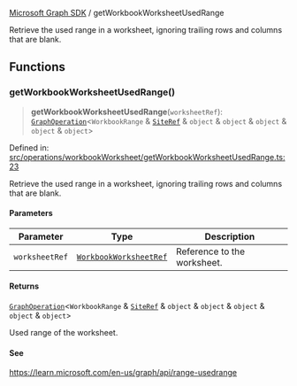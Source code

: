 [Microsoft Graph SDK](README.md) / getWorkbookWorksheetUsedRange

Retrieve the used range in a worksheet, ignoring trailing rows and columns that are blank.

## Functions

### getWorkbookWorksheetUsedRange()

> **getWorkbookWorksheetUsedRange**(`worksheetRef`): [`GraphOperation`](GraphOperation.md#graphoperation)\<`WorkbookRange` & [`SiteRef`](SiteRef.md#siteref) & `object` & `object` & `object` & `object` & `object`\>

Defined in: [src/operations/workbookWorksheet/getWorkbookWorksheetUsedRange.ts:23](https://github.com/Future-Secure-AI/microsoft-graph/blob/main/src/operations/workbookWorksheet/getWorkbookWorksheetUsedRange.ts#L23)

Retrieve the used range in a worksheet, ignoring trailing rows and columns that are blank.

#### Parameters

| Parameter | Type | Description |
| ------ | ------ | ------ |
| `worksheetRef` | [`WorkbookWorksheetRef`](WorkbookWorksheetRef.md#workbookworksheetref) | Reference to the worksheet. |

#### Returns

[`GraphOperation`](GraphOperation.md#graphoperation)\<`WorkbookRange` & [`SiteRef`](SiteRef.md#siteref) & `object` & `object` & `object` & `object` & `object`\>

Used range of the worksheet.

#### See

https://learn.microsoft.com/en-us/graph/api/range-usedrange
